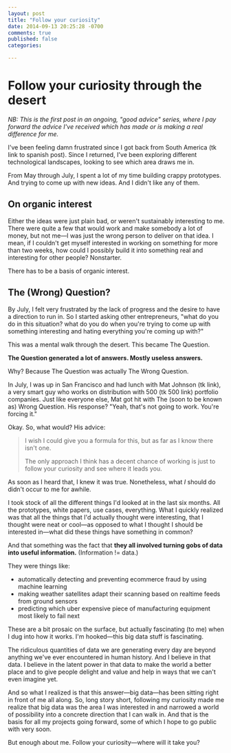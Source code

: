 ```yaml
---
layout: post
title: "Follow your curiosity"
date: 2014-09-13 20:25:28 -0700
comments: true
published: false
categories:

---
```

# Follow your curiosity through the desert

_NB: This is the first post in an ongoing, "good advice" series, where I pay forward the advice I've received which has made or is making a real difference for me._

I've been feeling damn frustrated since I got back from South America (tk link to spanish post). Since I returned, I've been exploring different technological landscapes, looking to see which area draws me in.

From May through July, I spent a lot of my time building crappy prototypes. And trying to come up with new ideas. And I didn't like any of them.

## On organic interest
Either the ideas were just plain bad, or weren't sustainably interesting to me. There were quite a few that would work and make somebody a lot of money, but not me—I was just the wrong person to deliver on that idea. I mean, if I couldn't get myself interested in working on something for more than two weeks, how could I possibly build it into something real and interesting for other people? Nonstarter.

There has to be a basis of organic interest.

## The (Wrong) Question?
By July, I felt very frustrated by the lack of progress and the desire to have a direction to run in. So I started asking other entrepreneurs, "what do you do in this situation? what do you do when you're trying to come up with something interesting and hating everything you're coming up with?"

This was a mental walk through the desert. This became The Question.

**The Question generated a lot of answers. Mostly useless answers.**

Why? Because The Question was actually The Wrong Question.

In July, I was up in San Francisco and had lunch with Mat Johnson (tk link), a very smart guy who works on distribution with 500 (tk 500 link) portfolio companies. Just like everyone else, Mat got hit with The (soon to be known as) Wrong Question. His response? "Yeah, that's not going to work. You're forcing it."

Okay. So, what would? His advice:

> I wish I could give you a formula for this, but as far as I know there isn't one.
>
> The only approach I think has a decent chance of working is just to follow your curiosity and see where it leads you.

As soon as I heard that, I knew it was true. Nonetheless, what _I_ should do didn't occur to me for awhile.

I took stock of all the different things I'd looked at in the last six months. All the prototypes, white papers, use cases, everything. What I quickly realized was that all the things that I'd actually thought were interesting, that I thought were neat or cool—as opposed to what I thought I should be interested in—what did these things have something in common?

And that something was the fact that **they all involved turning gobs of data into useful information.** (Information != data.)

They were things like:

* automatically detecting and preventing ecommerce fraud by using machine learning
* making weather satellites adapt their scanning based on realtime feeds from ground sensors
* predicting which uber expensive piece of manufacturing equipment most likely to fail next

These are a bit prosaic on the surface, but actually fascinating (to me) when I dug into how it works. I'm hooked—this big data stuff is fascinating.

The ridiculous quantities of data we are generating every day are beyond anything we've ever encountered in human history. And I believe in that data. I believe in the latent power in that data to make the world a better place and to give people delight and value and help in ways that we can't even imagine yet.

And so what I realized is that this answer—big data—has been sitting right in front of me all along. So, long story short, following my curiosity made me realize that big data was the area I was interested in and narrowed a world of possibility into a concrete direction that I can walk in. And that is the basis for all my projects going forward, some of which I hope to go public with very soon.

But enough about me. Follow your curiosity—where will it take you?